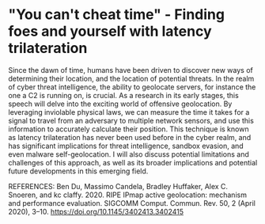 # "You can't cheat time" - Finding foes and yourself with latency trilateration

Since the dawn of time, humans have been driven to discover new ways of determining their location, and the location of potential threats. In the realm of cyber threat intelligence, the ability to geolocate servers, for instance the one a C2 is running on, is crucial. As a research in its early stages, this speech will delve into the exciting world of offensive geolocation. By leveraging inviolable physical laws, we can measure the time it takes for a signal to travel from an adversary to multiple network sensors, and use this information to accurately calculate their position. This technique is known as latency trilateration has never been used before in the cyber realm, and has significant implications for threat intelligence, sandbox evasion, and even malware self-geolocation. I will also discuss potential limitations and challenges of this approach, as well as its broader implications and potential future developments in this emerging field.

REFERENCES:
Ben Du, Massimo Candela, Bradley Huffaker, Alex C. Snoeren, and kc claffy. 2020.
RIPE IPmap active geolocation: mechanism and performance evaluation.
SIGCOMM Comput. Commun. Rev. 50, 2 (April 2020), 3–10. https://doi.org/10.1145/3402413.3402415